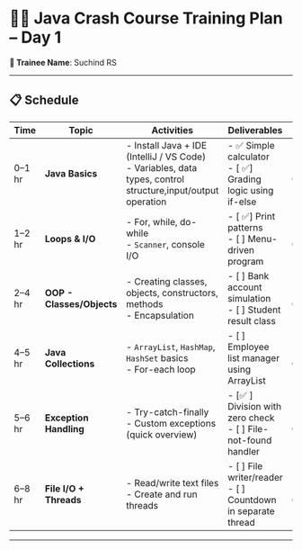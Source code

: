 # 🧑‍💻 Java Crash Course Training Plan – Day 1

**👤 Trainee Name**: Suchind RS

---

## 📋 Schedule

| Time     | Topic                    | Activities                                                                 | Deliverables                                                                 | Status         |
|----------|--------------------------|----------------------------------------------------------------------------|------------------------------------------------------------------------------|----------------|
| 0–1 hr   | **Java Basics**          | - Install Java + IDE (IntelliJ / VS Code)  <br> - Variables, data types, control structure,input/output operation   | - ✅ Simple calculator <br> - [ ✅] Grading logic using if-else              | - [✅ ] Completed    |
| 1–2 hr   | **Loops & I/O**          | - For, while, do-while <br> - `Scanner`, console I/O                      | - [ ✅] Print patterns <br> - [ ] Menu-driven program                         | - [✅ ] Completed    |
| 2–4 hr   | **OOP - Classes/Objects**| - Creating classes, objects, constructors, methods <br> - Encapsulation  | - [ ] Bank account simulation <br> - [ ] Student result class               | - [ ] Completed    |
| 4–5 hr   | **Java Collections**     | - `ArrayList`, `HashMap`, `HashSet` basics <br> - For-each loop          | - [ ] Employee list manager using ArrayList                                 | - [ ] Completed    |
| 5–6 hr   | **Exception Handling**   | - Try-catch-finally <br> - Custom exceptions (quick overview)            | - [✅ ] Division with zero check <br> - [ ] File-not-found handler            | - [✅ ] Completed    |
| 6–8 hr   | **File I/O + Threads**   | - Read/write text files <br> - Create and run threads                    | - [ ] File writer/reader <br> - [ ] Countdown in separate thread            | - [ ] Completed    |

---